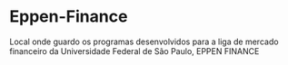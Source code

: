 # Eppen-Finance
Local onde guardo os programas desenvolvidos para a liga de mercado financeiro da Universidade Federal de São Paulo, EPPEN FINANCE

